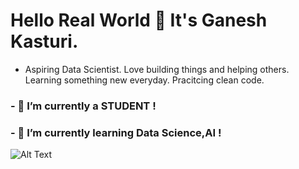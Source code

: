 # Hello Real World 👋 It's Ganesh Kasturi.

- Aspiring Data Scientist. Love building things and helping others. Learning something new everyday. Pracitcing clean code.
### - 🔭 I’m currently a STUDENT ! 
### - 🌱 I’m currently learning Data Science,AI !

![Alt Text](https://media.giphy.com/media/LmNwrBhejkK9EFP504/giphy.gif)


<!--
**ganeshkasturidatascience/ganeshkasturidatascience** is a ✨ _special_ ✨ repository because its `README.md` (this file) appears on your GitHub profile.

-->
